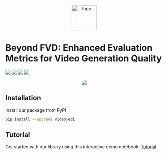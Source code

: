 <p align="center">
<a href="https://oooolga.github.io/jedi.github.io/">
    <picture>
        <source media="(prefers-color-scheme: dark)" srcset="https://github.com/oooolga/JEDi/blob/main/assets/logo-dark_mode.png?raw=true" height="80">
        <source media="(prefers-color-scheme: light)" srcset="https://oooolga.github.io/JEDi.github.io/static/images/logo-sparkles.png" height="80">
        <img alt="logo" src="https://oooolga.github.io/JEDi.github.io/static/images/logo-sparkles.png" height="80">
    </picture>
</a>
</p>

# Beyond FVD: Enhanced Evaluation Metrics for Video Generation Quality

<p align="left">
<a href="https://oooolga.github.io/JEDi.github.io/" alt="webpage">
    <img src="https://img.shields.io/badge/Webpage-JEDi-darkviolet" /></a>
<img src="https://img.shields.io/github/license/oooolga/JEDi" />
<a href="https://pypi.org/project/VideoJEDi/" alt="webpage">
    <img src="https://img.shields.io/pypi/v/VideoJEDi" /></a>
<img src="https://views.whatilearened.today/views/github/oooolga/JEDi.svg" />
<p align="center">
<picture>
  <img src="https://oooolga.github.io/JEDi.github.io/static/images/teaser_plot.png">
</picture>
</p>

## Installation
Install our package from PyPI
```bash
pip install --upgrade videojedi
```

## Tutorial
Get started with our library using this interactive demo notebook: [Tutorial](https://github.com/oooolga/JEDi/blob/main/tutorials/JEDi_tutorial.ipynb).